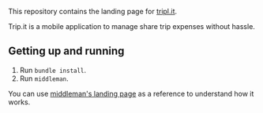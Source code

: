 This repository contains the landing page for
[tripl.it](http://triplit.subvisual.co).

Trip.it is a mobile application to manage share trip expenses without hassle.

## Getting up and running

1. Run `bundle install`.
2. Run `middleman`.

You can use [middleman's landing page](http://middlemanapp.com/) as a reference to understand how it works.
